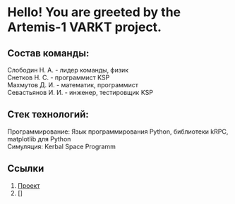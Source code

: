 # Hello! You are greeted by the Artemis-1 VARKT project.
## Состав команды:
Слободин Н. А. - лидер команды, физик\
Снетков Н. С. - программист KSP\
Махмутов Д. И. - математик, программист\
Севастьянов И. И. - инженер, тестировщик KSP

## Стек технологий:
Программирование: Язык программирования Python, библиотеки kRPC, matplotlib для Python\
Симуляция: Kerbal Space Programm

## Ссылки
1. [Проект]([https://htmlacademy.ru](https://docs.google.com/document/d/1-yv5yPtfazDtHe6zIYF7u_mEH3LCxKSBjGJzVKbRDCI/edit)https://docs.google.com/document/d/1-yv5yPtfazDtHe6zIYF7u_mEH3LCxKSBjGJzVKbRDCI/edit "Тыкни ка")
2. []










